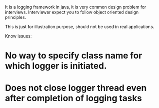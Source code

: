 It is a logging framework in java, it is very common design problem for interviews.
Interviewer expect you to follow object oriented design principles.

This is just for illustration purpose, should not be used in real applications.

Know issues:
# No way to specify class name for which logger is initiated.
# Does not close logger thread even after completion of logging tasks